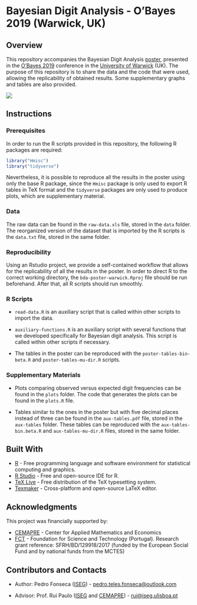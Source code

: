 
<!-- README.md is generated from README.Rmd. Please edit that file -->

# Bayesian Digit Analysis - O’Bayes 2019 (Warwick, UK)

## Overview

This repository accompanies the Bayesian Digit Analysis
[poster](https://github.com/pedro-teles-fonseca/bda-poster-warwick/blob/master/poster.pdf),
presented in the
[O’Bayes 2019](https://warwick.ac.uk/fac/sci/statistics/staff/academic-research/robert/0bayesconference/)
conference in the [University of Warwick](https://warwick.ac.uk) (UK).
The purpose of this repository is to share the data and the code that
were used, allowing the replicability of obtained results. Some
supplementary graphs and tables are also provided.

<a href="https://github.com/pedro-teles-fonseca/bda-poster-warwick/blob/master/poster.pdf"><img src="https://raw.githubusercontent.com/pedro-teles-fonseca/bayes-digit-analysis-warwick/master/images/poster.png" /></a>

## Instructions

### Prerequisites

In order to run the R scripts provided in this repository, the following
R packages are required:

``` r
library("Hmisc")
library("tidyverse") 
```

Nevertheless, it is possible to reproduce all the results in the poster
using only the base R package, since the `Hmisc` package is only used to
export R tables in TeX format and the `tidyverse` packages are only used
to produce plots, which are supplementary material.

### Data

The raw data can be found in the `raw-data.xls` file, stored in the
`data` folder. The reorganized version of the dataset that is imported
by the R scripts is the `data.txt` file, stored in the same folder.

### Reproducibility

Using an Rstudio project, we provide a self-contained workflow that
allows for the replicability of all the results in the poster. In order
to direct R to the correct working directory, the
`bda-poster-warwick.Rproj` file should be run beforehand. After that,
all R scripts should run smoothly.

### R Scripts

  - `read-data.R` is an auxiliary script that is called within other
    scripts to import the data.

  - `auxiliary-functions.R` is an auxiliary script with several
    functions that we developed specifically for Bayesian digit
    analysis. This script is called within other scripts if necessary.

  - The tables in the poster can be reproduced with the
    `poster-tables-bin-beta.R` and `poster-tables-mu-dir.R` scripts.

### Supplementary Materials

  - Plots comparing observed versus expected digit frequencies can be
    found in the `plots` folder. The code that generates the plots can
    be found in the `plots.R` file.

  - Tables similar to the ones in the poster but with five decimal
    places instead of three can be found in the `aux-tables.pdf` file,
    stored in the `aux-tables` folder. These tables can be reproduced
    with the `aux-tables-bin.beta.R` and `aux-tables-mu-dir.R` files,
    stored in the same folder.

## Built With

  - [R](https://www.r-project.org) - Free programming language and
    software environment for statistical computing and graphics.
  - [R Studio](https://www.rstudio.com) - Free and open-source IDE for
    R.
  - [TeX Live](https://www.tug.org/texlive/) - Free distribution of the
    TeX typesetting system.
  - [Texmaker](https://www.xm1math.net/texmaker/) - Cross-platform and
    open-source LaTeX editor.

## Acknowledgments

This project was financially supported by:

  - [CEMAPRE](https://cemapre.iseg.ulisboa.pt) - Center for Applied
    Mathematics and Economics
  - [FCT](https://www.fct.pt/index.phtml.en) - Foundation for Science
    and Technology (Portugal). Research grant reference:
    SFRH/BD/129918/2017 (funded by the European Social Fund and by
    national funds from the MCTES)

## Contributors and Contacts

  - Author: Pedro Fonseca
    ([ISEG](https://www.iseg.ulisboa.pt/aquila/instituicao/ISEG/)) -
    <pedro.teles.fonseca@outlook.com>

  - Advisor: Prof. Rui Paulo
    ([ISEG](https://www.iseg.ulisboa.pt/aquila/instituicao/ISEG/) and
    [CEMAPRE](https://cemapre.iseg.ulisboa.pt)) - <rui@iseg.ulisboa.pt>
